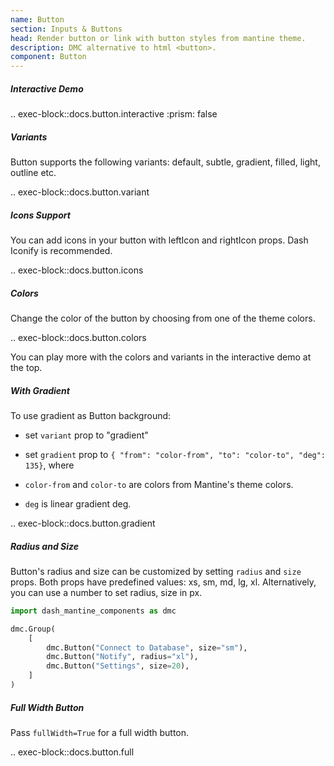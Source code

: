 ```yaml
---
name: Button
section: Inputs & Buttons
head: Render button or link with button styles from mantine theme.
description: DMC alternative to html <button>.
component: Button
---
```


##### Interactive Demo

.. exec-block::docs.button.interactive
    :prism: false

##### Variants

Button supports the following variants: default, subtle, gradient, filled, light, outline etc.

.. exec-block::docs.button.variant

##### Icons Support

You can add icons in your button with leftIcon and rightIcon props. Dash Iconify is recommended.

.. exec-block::docs.button.icons

##### Colors

Change the color of the button by choosing from one of the theme colors.

.. exec-block::docs.button.colors

You can play more with the colors and variants in the interactive demo at the top.

##### With Gradient

To use gradient as Button background:

* set `variant` prop to "gradient"
* set `gradient` prop to `{ "from": "color-from", "to": "color-to", "deg": 135}`, where

* `color-from` and `color-to` are colors from Mantine's theme colors.
* `deg` is linear gradient deg.

.. exec-block::docs.button.gradient

##### Radius and Size

Button's radius and size can be customized by setting `radius` and `size` props. Both props have predefined values:
xs, sm, md, lg, xl. Alternatively, you can use a number to set radius, size in px.

```python
import dash_mantine_components as dmc

dmc.Group(
    [
        dmc.Button("Connect to Database", size="sm"),
        dmc.Button("Notify", radius="xl"),
        dmc.Button("Settings", size=20),
    ]
)
```

##### Full Width Button

Pass `fullWidth=True` for a full width button.

.. exec-block::docs.button.full
